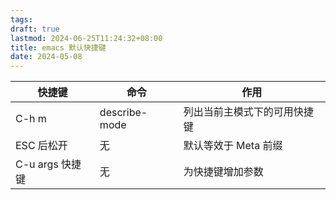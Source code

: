 ```yaml
---
tags: 
draft: true
lastmod: 2024-06-25T11:24:32+08:00
title: emacs 默认快捷键
date: 2024-05-08
---
```




| 快捷键          | 命令            | 作用             |
| ------------ | ------------- | -------------- |
| C-h m        | describe-mode | 列出当前主模式下的可用快捷键 |
| ESC 后松开      | 无             | 默认等效于 Meta 前缀  |
| C-u args 快捷键 | 无             | 为快捷键增加参数       |
